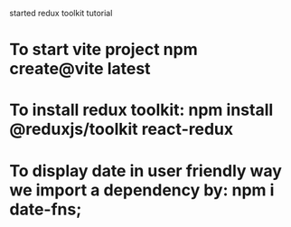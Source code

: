 started redux toolkit tutorial
# To start vite project npm create@vite latest
# To install redux toolkit: npm install @reduxjs/toolkit react-redux
# To display date in user friendly way we import a dependency by: npm i date-fns;